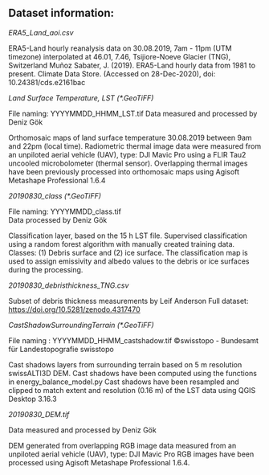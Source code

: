 ## Dataset information:

_ERA5_Land_aoi.csv_

ERA5-Land hourly reanalysis data on 30.08.2019, 7am - 11pm (UTM timezone) interpolated at 46.01, 7.46, Tsijiore-Noeve Glacier (TNG), Switzerland
Muñoz Sabater, J. (2019). ERA5-Land hourly data from 1981 to present. Climate Data Store. (Accessed on 28-Dec-2020), doi: 10.24381/cds.e2161bac

_Land Surface Temperature, LST (*.GeoTiFF)_

File naming: YYYYMMDD_HHMM_LST.tif
Data measured and processed by Deniz Gök

Orthomosaic maps of land surface temperature 30.08.2019 between 9am and 22pm (local time).
Radiometric thermal image data were measured from an unpiloted aerial vehicle (UAV), type:  DJI Mavic Pro using a FLIR Tau2 uncooled microbolometer (thermal sensor).
Overlapping thermal images have been previously processed into orthomosaic maps using Agisoft Metashape Professional 1.6.4

_20190830_class (*.GeoTiFF)_

File naming: YYYYMMDD_class.tif \
Data processed by Deniz Gök

Classification layer, based on the 15 h LST file. Supervised classification using a random forest algorithm with manually created training data.
Classes: (1) Debris surface and (2) ice surface. The classification map is used to assign emissivity and albedo values to the debris or ice surfaces during the processing.

_20190830_debristhickness_TNG.csv_

Subset of debris thickness measurements by Leif Anderson
Full dataset: https://doi.org/10.5281/zenodo.4317470

_CastShadowSurroundingTerrain (*.GeoTiFF)_

File naming : YYYYMMDD_HHMM_castshadow.tif
©swisstopo - Bundesamt für Landestopografie swisstopo

Cast shadows layers from surrounding terrain based on 5 m resolution swissALTI3D DEM. Cast shadows have been computed using the functions in energy_balance_model.py
Cast shadows have been resampled and clipped to match extent and resolution (0.16 m) of the LST data using QGIS Desktop 3.16.3

_20190830_DEM.tif_

Data measured and processed by Deniz Gök

DEM generated from overlapping RGB image data measured from an unpiloted aerial vehicle (UAV), type:  DJI Mavic Pro
RGB images have been processed using Agisoft Metashape Professional 1.6.4.
